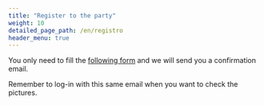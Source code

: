 ```yaml
---
title: "Register to the party"
weight: 10
detailed_page_path: /en/registro
header_menu: true
---
```


You only need to fill the [following form](registro) and we will send you a confirmation email.

Remember to log-in with this same email when you want to check the pictures.
